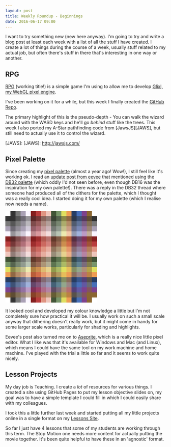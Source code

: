 ```yaml
---
layout: post
title: Weekly Roundup - Beginnings
date: 2016-06-17 09:00
---
```


I want to try something new (new here anyway). I'm going to try and write a blog post at least each week with a list of all the stuff I have created. I create a lot of things during the course of a week, usually stuff related to my actual job, but often there's stuff in there that's interesting in one way or another.

## RPG

[RPG][RPG] (working title!) is a simple game I'm using to allow me to develop [Glixl, my WebGL pixel engine][GLIXL].

I've been working on it for a while, but this week I finally created the [GitHub Repo][RPGREPO].

The primary highlight of this is the pseudo-depth - You can walk the wizard around with the WASD keys and he'll go *behind* stuff like the trees. This week I also ported my A-Star pathfinding code from [JawsJS][JAWS], but still need to actually use it to control the wizard.

[RPG]: http://www.subdimension.co.uk/RPG/
[GLIXL]: https://github.com/MalphasWats/glixl
[RPGREPO]: https://github.com/MalphasWats/RPG
[JAWS]: [JAWS]: http://jawsjs.com/

## Pixel Palette

Since creating my [pixel palette][PALETTE] (almost a year ago! Wow!), I still feel like it's working ok. I read an [update post from eevee][EEVEE] that mentioned using the [DB32 palette][DB32] (which oddly I'd not seen before, even though DB16 was the inspiration for my own palette!). There was a reply in the DB32 thread where someone had produced all of the dithers for the palette, which I thought was a really cool idea. I started doing it for my own palette (which I realise now needs a name).

![Palette Dithers](/files/2016-06-17-Weekly-Roundup-Beginnings/palette_dithers.png)

It looked cool and developed my colour knowledge a little but I'm not completely sure how practical it will be. I usually work on such a small scale anyway that dithering doesn't really work, but it might come in handy for some larger scale works, particularly for shading and highlights.

Eevee's post also turned me on to [Aseprite][ASEPRITE], which is a really nice little pixel editor. What I like was that it's available for Windows and Mac (and Linux), which means I could have the same tool on my work machine and home machine. I've played with the trial a little so far and it seems to work quite nicely.

[PALETTE]: http://www.subdimension.co.uk/2015/06/26/pixel-palette.html
[EEVEE]: https://eev.ee/dev/2016/04/25/weekly-roundup-pixel-perfect/
[ASEPRITE]: http://www.aseprite.org/
[DB32]: http://pixeljoint.com/forum/forum_posts.asp?TID=16247

## Lesson Projects

My day job is Teaching. I create a *lot* of resources for various things. I created a site using GitHub Pages to put my lesson objective slides on, my goal was to have a simple template I could fill in which I could easily share with my colleagues.

I took this a little further last week and started putting all my little projects online in a single format on my [Lessons Site][LESSONS].

So far I just have 4 lessons that some of my students are working through this term. The Stop Motion one needs more content for actually putting the movie together. It's been quite helpful to have these in an 'agnostic' format.

[LESSONS]: http://lessons.subdimension.co.uk/projects.html
